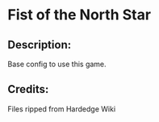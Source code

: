 # Fist of the North Star

## Description: 

Base config to use this game.

## Credits: 

Files ripped from Hardedge Wiki

